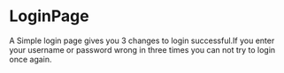 # LoginPage

A Simple login page gives you 3 changes to login successful.If you enter your username or password wrong in three times you can not try to login once again.
